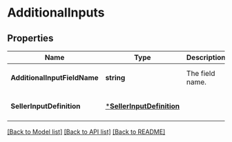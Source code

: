 # AdditionalInputs

## Properties
Name | Type | Description | Notes
------------ | ------------- | ------------- | -------------
**AdditionalInputFieldName** | **string** | The field name. | [optional] [default to null]
**SellerInputDefinition** | [***SellerInputDefinition**](SellerInputDefinition.md) |  | [optional] [default to null]

[[Back to Model list]](../README.md#documentation-for-models) [[Back to API list]](../README.md#documentation-for-api-endpoints) [[Back to README]](../README.md)

